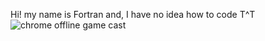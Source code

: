 Hi! my name is Fortran
and, I have no idea how to code T^T
![chrome offline game cast](assets/screenshot.gif)

